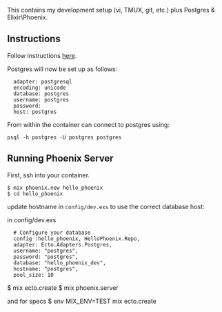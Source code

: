 This contains my development setup (vi, TMUX, git, etc.) plus Postgres & Elixir\Phoenix.

## Instructions

Follow instructions [here](https://github.com/mikrofusion/docker-devbox).

Postgres will now be set up as follows:

```
  adapter: postgresql
  encoding: unicode
  database: postgres
  username: postgres
  password:
  host: postgres
```

From within the container can connect to postgres using:

```
psql -h postgres -U postgres postgres
```

## Running Phoenix Server

First, ssh into your container.

```
$ mix phoenix.new hello_phoenix
$ cd hello_phoenix
```

update hostname in `config/dev.exs` to use the correct database host:

in config/dev.exs
```
  # Configure your database
  config :hello_phoenix, HelloPhoenix.Repo,
  adapter: Ecto.Adapters.Postgres,
  username: "postgres",
  password: "postgres",
  database: "hello_phoenix_dev",
  hostname: "postgres",
  pool_size: 10

```

$ mix ecto.create
$ mix phoenix.server

and for specs
$ env MIX_ENV=TEST mix ecto.create 
